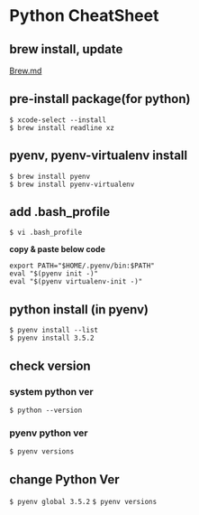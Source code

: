 # Python CheatSheet

## brew install, update
[Brew.md](https://github.com/liante0904/CheetSheetRepo/blob/master/Brew.md)

## pre-install package(for python)
`$ xcode-select --install`   
`$ brew install readline xz`

## pyenv, pyenv-virtualenv install
`$ brew install pyenv`  
`$ brew install pyenv-virtualenv`

## add .bash_profile 

`$ vi .bash_profile`

 **copy & paste below code**

~~~
export PATH="$HOME/.pyenv/bin:$PATH"
eval "$(pyenv init -)"
eval "$(pyenv virtualenv-init -)"
~~~

## python install (in pyenv)
`$ pyenv install --list`  
`$ pyenv install 3.5.2`


## check version
### system python ver  
`$ python --version`  
### pyenv python ver
 `$ pyenv versions`

## change Python Ver 
`$ pyenv global 3.5.2`
`$ pyenv versions`

